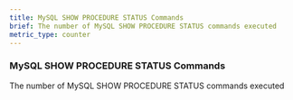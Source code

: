 ```yaml
---
title: MySQL SHOW PROCEDURE STATUS Commands
brief: The number of MySQL SHOW PROCEDURE STATUS commands executed
metric_type: counter
---
```

### MySQL SHOW PROCEDURE STATUS Commands

The number of MySQL SHOW PROCEDURE STATUS commands executed
